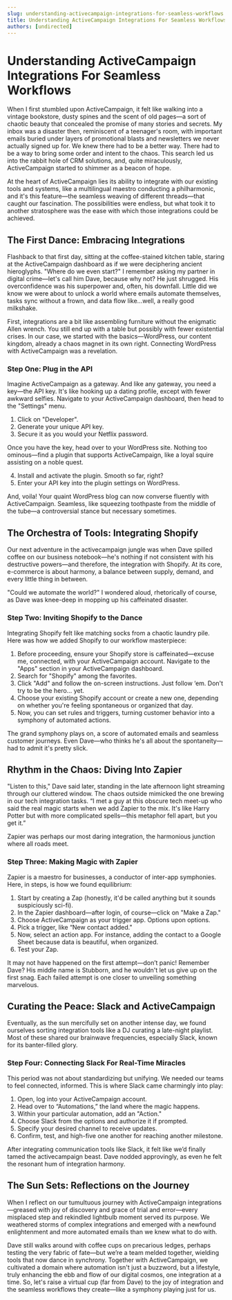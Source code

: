 ```yaml
---
slug: understanding-activecampaign-integrations-for-seamless-workflows
title: Understanding ActiveCampaign Integrations For Seamless Workflows
authors: [undirected]
---
```



# Understanding ActiveCampaign Integrations For Seamless Workflows

When I first stumbled upon ActiveCampaign, it felt like walking into a vintage bookstore, dusty spines and the scent of old pages—a sort of chaotic beauty that concealed the promise of many stories and secrets. My inbox was a disaster then, reminiscent of a teenager's room, with important emails buried under layers of promotional blasts and newsletters we never actually signed up for. We knew there had to be a better way. There had to be a way to bring some order and intent to the chaos. This search led us into the rabbit hole of CRM solutions, and, quite miraculously, ActiveCampaign started to shimmer as a beacon of hope. 

At the heart of ActiveCampaign lies its ability to integrate with our existing tools and systems, like a multilingual maestro conducting a philharmonic, and it's this feature—the seamless weaving of different threads—that caught our fascination. The possibilities were endless, but what took it to another stratosphere was the ease with which those integrations could be achieved.

## The First Dance: Embracing Integrations

Flashback to that first day, sitting at the coffee-stained kitchen table, staring at the ActiveCampaign dashboard as if we were deciphering ancient hieroglyphs. "Where do we even start?" I remember asking my partner in digital crime—let's call him Dave, because why not? He just shrugged. His overconfidence was his superpower and, often, his downfall. Little did we know we were about to unlock a world where emails automate themselves, tasks sync without a frown, and data flow like...well, a really good milkshake.

First, integrations are a bit like assembling furniture without the enigmatic Allen wrench. You still end up with a table but possibly with fewer existential crises. In our case, we started with the basics—WordPress, our content kingdom, already a chaos magnet in its own right. Connecting WordPress with ActiveCampaign was a revelation.

### Step One: Plug in the API

Imagine ActiveCampaign as a gateway. And like any gateway, you need a key—the API key. It's like hooking up a dating profile, except with fewer awkward selfies. Navigate to your ActiveCampaign dashboard, then head to the "Settings" menu.

1. Click on "Developer".
2. Generate your unique API key.
3. Secure it as you would your Netflix password.

Once you have the key, head over to your WordPress site. Nothing too ominous—find a plugin that supports ActiveCampaign, like a loyal squire assisting on a noble quest.

4. Install and activate the plugin. Smooth so far, right? 
5. Enter your API key into the plugin settings on WordPress.

And, voila! Your quaint WordPress blog can now converse fluently with ActiveCampaign. Seamless, like squeezing toothpaste from the middle of the tube—a controversial stance but necessary sometimes.

## The Orchestra of Tools: Integrating Shopify 

Our next adventure in the activecampaign jungle was when Dave spilled coffee on our business notebook—he's nothing if not consistent with his destructive powers—and therefore, the integration with Shopify. At its core, e-commerce is about harmony, a balance between supply, demand, and every little thing in between.

"Could we automate the world?" I wondered aloud, rhetorically of course, as Dave was knee-deep in mopping up his caffeinated disaster. 

### Step Two: Inviting Shopify to the Dance

Integrating Shopify felt like matching socks from a chaotic laundry pile. Here was how we added Shopify to our workflow masterpiece:

1. Before proceeding, ensure your Shopify store is caffeinated—excuse me, connected, with your ActiveCampaign account. Navigate to the "Apps" section in your ActiveCampaign dashboard.
2. Search for "Shopify" among the favorites.
3. Click "Add" and follow the on-screen instructions. Just follow ‘em. Don't try to be the hero... yet.
4. Choose your existing Shopify account or create a new one, depending on whether you're feeling spontaneous or organized that day.
5. Now, you can set rules and triggers, turning customer behavior into a symphony of automated actions.

The grand symphony plays on, a score of automated emails and seamless customer journeys. Even Dave—who thinks he's all about the spontaneity—had to admit it's pretty slick.

## Rhythm in the Chaos: Diving Into Zapier

"Listen to this," Dave said later, standing in the late afternoon light streaming through our cluttered window. The chaos outside mimicked the one brewing in our tech integration tasks. “I met a guy at this obscure tech meet-up who said the real magic starts when we add Zapier to the mix. It's like Harry Potter but with more complicated spells—this metaphor fell apart, but you get it.”

Zapier was perhaps our most daring integration, the harmonious junction where all roads meet.

### Step Three: Making Magic with Zapier

Zapier is a maestro for businesses, a conductor of inter-app symphonies. Here, in steps, is how we found equilibrium:

1. Start by creating a Zap (honestly, it'd be called anything but it sounds suspiciously sci-fi). 
2. In the Zapier dashboard—after login, of course—click on "Make a Zap."
3. Choose ActiveCampaign as your trigger app. Options upon options.
4. Pick a trigger, like “New contact added."
5. Now, select an action app. For instance, adding the contact to a Google Sheet because data is beautiful, when organized.
6. Test your Zap.

It may not have happened on the first attempt—don’t panic! Remember Dave? His middle name is Stubborn, and he wouldn't let us give up on the first snag. Each failed attempt is one closer to unveiling something marvelous.

## Curating the Peace: Slack and ActiveCampaign

Eventually, as the sun mercifully set on another intense day, we found ourselves sorting integration tools like a DJ curating a late-night playlist. Most of these shared our brainwave frequencies, especially Slack, known for its banter-filled glory.

### Step Four: Connecting Slack For Real-Time Miracles

This period was not about standardizing but unifying. We needed our teams to feel connected, informed. This is where Slack came charmingly into play:

1. Open, log into your ActiveCampaign account.
2. Head over to “Automations,” the land where the magic happens.
3. Within your particular automation, add an "Action."
4. Choose Slack from the options and authorize it if prompted.
5. Specify your desired channel to receive updates.
6. Confirm, test, and high-five one another for reaching another milestone.

After integrating communication tools like Slack, it felt like we’d finally tamed the activecampaign beast. Dave nodded approvingly, as even he felt the resonant hum of integration harmony.

## The Sun Sets: Reflections on the Journey

When I reflect on our tumultuous journey with ActiveCampaign integrations—greased with joy of discovery and grace of trial and error—every misplaced step and rekindled lightbulb moment served its purpose. We weathered storms of complex integrations and emerged with a newfound enlightenment and more automated emails than we knew what to do with.

Dave still walks around with coffee cups on precarious ledges, perhaps testing the very fabric of fate—but we’re a team melded together, wielding tools that now dance in synchrony. Together with ActiveCampaign, we cultivated a domain where automation isn't just a buzzword, but a lifestyle, truly enhancing the ebb and flow of our digital cosmos, one integration at a time. So, let's raise a virtual cup (far from Dave) to the joy of integration and the seamless workflows they create—like a symphony playing just for us.
